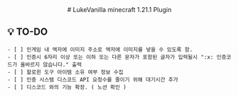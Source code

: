 <div align="center">
# LukeVanilla
minecraft 1.21.1 Plugin
</div>

## 💡 TO-DO
    - [ ] 인게임 내 액자에 이미지 주소로 액자에 이미지를 넣을 수 있도록 함.
    - [ ] 인증시 6자리 이상 또는 이하 또는 다른 문자가 포함된 글자가 입력될시 ":x: 인증코드가 올바르지 않습니다." 출력
    - [ ] 할로윈 도구 아이템 소유 여부 정보 수집
    - [ ] 인증 시스템 디스코드 API 요청수를 줄이기 위해 대기시간 추가
    - [ ] 디스코드 와의 기능 확장. ( 노션 확인 )
